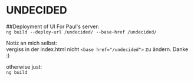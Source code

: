# UNDECIDED

##Deployment of UI
For Paul's server: <br/>
`ng build --deploy-url /undecided/ --base-href /undecided/`

Notiz an mich selbst: <br/>
vergiss in der index.html nicht `<base href="/undecided">` zu ändern. Danke :)

otherwise just: <br/>
`ng build`
